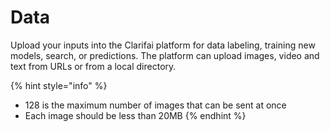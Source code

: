 # Data

Upload your inputs into the Clarifai platform for data labeling, training new models, search, or predictions. The platform can upload images, video and text from URLs or from a local directory.

{% hint style="info" %}
* 128 is the maximum number of images that can be sent at once
* Each image should be less than 20MB
{% endhint %}
